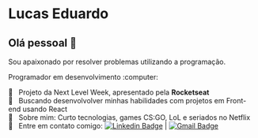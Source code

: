 # Lucas Eduardo

## Olá pessoal 👋

<p>Sou apaixonado por resolver problemas utilizando a programação.</p>
<p>Programador em desenvolvimento :computer:</p>

 :rocket:  &nbsp; Projeto da Next Level Week, apresentado pela **Rocketseat**
 <br/> :purple_heart: &nbsp; Buscando desenvolvolver minhas habilidades com projetos em Front-end usando React
 <br/> 💬  &nbsp; Sobre mim: Curto tecnologias, games CS:GO, LoL e seriados no Netflix
 <br/> :email: &nbsp; Entre em contato comigo: [![Linkedin Badge](https://img.shields.io/badge/-LucasEduardo-blue?style=flat-square&logo=Linkedin&logoColor=white&link=https://www.linkedin.com/in/tgmarinho/)](https://www.linkedin.com/in/lucas-eduardo-9435881b4/) 
| 
[![Gmail Badge](https://img.shields.io/badge/-lucasarinisio@hotmail.com-c14438?style=flat-square&logo=Outlook&logoColor=white&link=mailto:lucasarinisio@hotmail.com)](mailto:lucasarinisio@hotmail.com)


